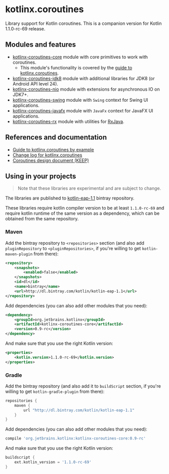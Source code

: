 # kotlinx.coroutines

Library support for Kotlin coroutines. This is a companion version for Kotlin 1.1.0-rc-69 release. 

## Modules and features

* [kotlinx-coroutines-core](kotlinx-coroutines-core) module with core primitives to work with coroutines. 
  * This module's functionality is covered by the [guide to kotlinx.coroutines](coroutines-guide.md). 
* [kotlinx-coroutines-jdk8](kotlinx-coroutines-jdk8) module with additional libraries for JDK8 (or Android API level 24).
* [kotlinx-coroutines-nio](kotlinx-coroutines-nio) module with extensions for asynchronous IO on JDK7+.
* [kotlinx-coroutines-swing](kotlinx-coroutines-swing) module with `Swing` context for Swing UI applications.
* [kotlinx-coroutines-javafx](kotlinx-coroutines-javafx) module with `JavaFx` context for JavaFX UI applications.
* [kotlinx-coroutines-rx](kotlinx-coroutines-rx) module with utilities for [RxJava](https://github.com/ReactiveX/RxJava).
 
## References and documentation

* [Guide to kotlinx.coroutines by example](coroutines-guide.md) 
* [Change log for kotlinx.coroutines](CHANGES.md)
* [Coroutines design document (KEEP)](https://github.com/Kotlin/kotlin-coroutines/blob/master/kotlin-coroutines-informal.md)
 
## Using in your projects

> Note that these libraries are experimental and are subject to change.

The libraries are published to [kotlin-eap-1.1](https://bintray.com/kotlin/kotlin-eap-1.1/kotlinx.coroutines) bintray repository.

These libraries require kotlin compiler version to be at least `1.1.0-rc-69` and 
require kotlin runtime of the same version as a dependency, which can be obtained from the same repository.

### Maven

Add the bintray repository to `<repositories>` section (and also add `pluginRepository` to `<pluginRepositories>`,
if you're willing to get `kotlin-maven-plugin` from there):

```xml
<repository>
    <snapshots>
        <enabled>false</enabled>
    </snapshots>
    <id>dl</id>
    <name>bintray</name>
    <url>http://dl.bintray.com/kotlin/kotlin-eap-1.1</url>
</repository>
```

Add dependencies (you can also add other modules that you need):

```xml
<dependency>
    <groupId>org.jetbrains.kotlinx</groupId>
    <artifactId>kotlinx-coroutines-core</artifactId>
    <version>0.9-rc</version>
</dependency>
```

And make sure that you use the right Kotlin version:

```xml
<properties>
    <kotlin.version>1.1.0-rc-69</kotlin.version>
</properties>
```

### Gradle

Add the bintray repository (and also add it to `buildScript` section, if you're willing to get `kotlin-gradle-plugin` from there):

```groovy
repositories {
    maven {
        url "http://dl.bintray.com/kotlin/kotlin-eap-1.1"
    }
}
```

Add dependencies (you can also add other modules that you need):

```groovy
compile 'org.jetbrains.kotlinx:kotlinx-coroutines-core:0.9-rc'
```

And make sure that you use the right Kotlin version:

```groovy
buildscript {
    ext.kotlin_version = '1.1.0-rc-69'
}
```
